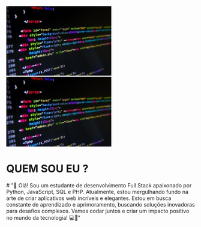 
<div style=" padding='20px'; ">
  <img width='280px' heigth='260px' src="perfil dev.jpg" alt="">
<img width='280px' heigth='260px' src="perfil dev.jpg" alt="">
</div>
<h1>QUEM SOU EU ?</h1>
# "👋 Olá! Sou um estudante de desenvolvimento Full Stack apaixonado por Python, JavaScript, SQL e PHP. Atualmente, estou mergulhando fundo na arte de criar aplicativos web incríveis e elegantes. Estou em busca constante de aprendizado e aprimoramento, buscando soluções inovadoras para desafios complexos. Vamos codar juntos e criar um impacto positivo no mundo da tecnologia! 💻🚀"

